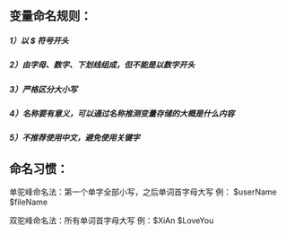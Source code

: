 ## 变量命名规则：

##### 1）以 $ 符号开头

##### 2）由字母、数字、下划线组成，但不能是以数字开头

##### 3）严格区分大小写

##### 4）名称要有意义，可以通过名称推测变量存储的大概是什么内容

##### 5）不推荐使用中文，避免使用关键字



## 命名习惯：

单驼峰命名法：第一个单字全部小写，之后单词首字母大写     例： $userName     $fileName

双驼峰命名法：所有单词首字母大写     例：$XiAn    $LoveYou


